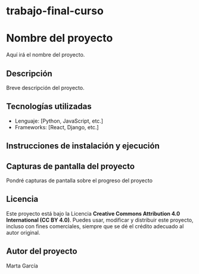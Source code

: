 # trabajo-final-curso
# Nombre del proyecto    
Aquí irá el nombre del proyecto.

## Descripción  
Breve descripción del proyecto.  

## Tecnologías utilizadas  
- Lenguaje: [Python, JavaScript, etc.]  
- Frameworks: [React, Django, etc.]  

## Instrucciones de instalación y ejecución


## Capturas de pantalla del proyecto
Pondré capturas de pantalla sobre el progreso del proyecto


## Licencia
Este proyecto está bajo la Licencia **Creative Commons Attribution 4.0 International (CC BY 4.0)**. 
Puedes usar, modificar y distribuir este proyecto, incluso con fines comerciales, siempre que se dé el crédito adecuado al autor original.

## Autor del proyecto
Marta García 
